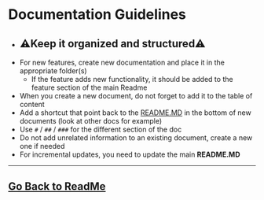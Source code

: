 # Documentation Guidelines

- ## ⚠️Keep it organized and structured⚠️
 - For new features, create new documentation and place it in the appropriate folder(s)
 	- If the feature adds new functionality, it should be added to the feature section of the main Readme 
 - When you create a new document, do not forget to add it to the table of content
 - Add a shortcut that point back to the [README.MD](../../README.md) in the bottom of new documents (look at other docs for example)
 - Use `#` / `##` / `###` for the different section of the doc
 - Do not add unrelated information to an existing document, create a new one if needed
 - For incremental updates, you need to update the main **README.MD**

---

## [Go Back to ReadMe](../../README.md)
